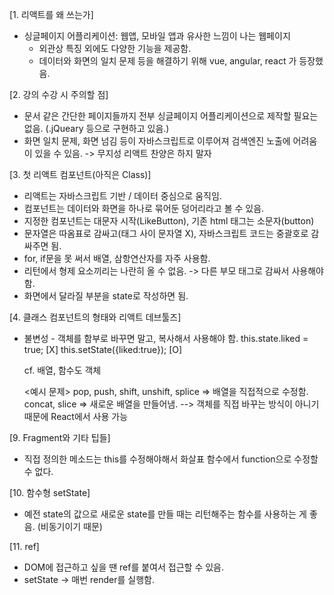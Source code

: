 [1. 리액트를 왜 쓰는가]
- 싱글페이지 어플리케이션: 웹앱, 모바일 앱과 유사한 느낌이 나는 웹페이지
    - 외관상 특징 외에도 다양한 기능을 제공함.
    - 데이터와 화면의 일치 문제 등을 해결하기 위해 vue, angular, react 가 등장했음.

[2. 강의 수강 시 주의할 점]
- 문서 같은 간단한 페이지들까지 전부 싱글페이지 어플리케이션으로 제작할 필요는 없음. (.jQueary 등으로 구현하고 있음.)
- 화면 일치 문제, 화면 넘김 등이 자바스크립트로 이루어져 검색엔진 노출에 어려움이 있을 수 있음.
    -> 무지성 리액트 찬양은 하지 말자

[3. 첫 리액트 컴포넌트(아직은 Class)]
- 리액트는 자바스크립트 기반 / 데이터 중심으로 움직임.
- 컴포넌트는 데이터와 화면을 하나로 묶어둔 덩어리라고 볼 수 있음.
- 지정한 컴포넌트는 대문자 시작(LikeButton), 기존 html 태그는 소문자(button)
- 문자열은 따옴표로 감싸고(태그 사이 문자열 X), 자바스크립트 코드는 중괄호로 감싸주면 됨.
- for, if문을 못 써서 배열, 삼항연산자를 자주 사용함.
- 리턴에서 형제 요소끼리는 나란히 올 수 없음. -> 다른 부모 태그로 감싸서 사용해야 함.
- 화면에서 달라질 부분을 state로 작성하면 됨.

[4. 클래스 컴포넌트의 형태와 리액트 데브툴즈]
- 불변성 - 객체를 함부로 바꾸면 말고, 복사해서 사용해야 함.
    this.state.liked = true; [X]
    this.setState({liked:true}); [O]

    cf. 배열, 함수도 객체

    <예시 문제>
    pop, push, shift, unshift, splice => 배열을 직접적으로 수정함.
    concat, slice => 새로운 배열을 만들어냄. --> 객체를 직접 바꾸는 방식이 아니기 때문에 React에서 사용 가능

[9. Fragment와 기타 팁들]
- 직접 정의한 메소드는 this를 수정해야해서 화살표 함수에서 function으로 수정할 수 없다.

[10. 함수형 setState]
- 예전 state의 값으로 새로운 state를 만들 때는 리턴해주는 함수를 사용하는 게 좋음. (비동기이기 때문)

[11. ref]
- DOM에 접근하고 싶을 땐 ref를 붙여서 접근할 수 있음.
- setState -> 매번 render를 실행함.
